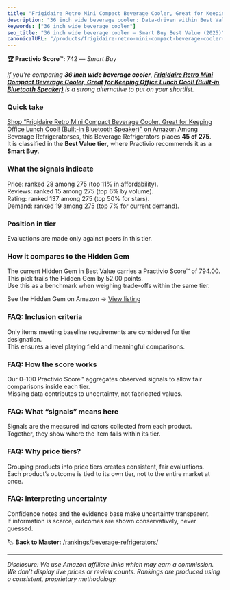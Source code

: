 ```yaml
---
title: "Frigidaire Retro Mini Compact Beverage Cooler, Great for Keeping Office Lunch Cool! (Built-in Bluetooth Speaker)"
description: "36 inch wide beverage cooler: Data-driven within Best Value ranking using the Practivio Score™. Positioned by quality, value, demand, findability, momentum."
keywords: ["36 inch wide beverage cooler"]
seo_title: "36 inch wide beverage cooler — Smart Buy Best Value (2025)"
canonicalURL: "/products/frigidaire-retro-mini-compact-beverage-cooler-great-for-keeping-office-lunch-cool-built-in-bluetooth-speaker-B07WXJLCCB/"
---
```


**🏆 Practivio Score™:** 742 — _Smart Buy_


*If you're comparing **36 inch wide beverage cooler**, **[Frigidaire Retro Mini Compact Beverage Cooler, Great for Keeping Office Lunch Cool! (Built-in Bluetooth Speaker)](https://www.amazon.com/dp/B07WXJLCCB?tag=practivio-20)** is a strong alternative to put on your shortlist.*
### Quick take
[Shop “Frigidaire Retro Mini Compact Beverage Cooler, Great for Keeping Office Lunch Cool! (Built-in Bluetooth Speaker)” on Amazon](https://www.amazon.com/dp/B07WXJLCCB?tag=practivio-20)
Among Beverage Refrigeratorses, this Beverage Refrigerators places **45 of 275**.  
It is classified in the **Best Value tier**, where Practivio recommends it as a **Smart Buy**.

### What the signals indicate
Price: ranked 28 among 275 (top 11% in affordability).  
Reviews: ranked 15 among 275 (top 6% by volume).  
Rating: ranked 137 among 275 (top 50% for stars).  
Demand: ranked 19 among 275 (top 7% for current demand).

### Position in tier
Evaluations are made only against peers in this tier.

### How it compares to the Hidden Gem
The current Hidden Gem in Best Value carries a Practivio Score™ of 794.00.  
This pick trails the Hidden Gem by 52.00 points.  
Use this as a benchmark when weighing trade-offs within the same tier.  

See the Hidden Gem on Amazon → [View listing](https://www.amazon.com/dp/B00IR8H55A?tag=practivio-20)

### FAQ: Inclusion criteria
Only items meeting baseline requirements are considered for tier designation.  
This ensures a level playing field and meaningful comparisons.

### FAQ: How the score works
Our 0–100 Practivio Score™ aggregates observed signals to allow fair comparisons inside each tier.  
Missing data contributes to uncertainty, not fabricated values.

### FAQ: What “signals” means here
Signals are the measured indicators collected from each product.  
Together, they show where the item falls within its tier.

### FAQ: Why price tiers?
Grouping products into price tiers creates consistent, fair evaluations.  
Each product’s outcome is tied to its own tier, not to the entire market at once.

### FAQ: Interpreting uncertainty
Confidence notes and the evidence base make uncertainty transparent.  
If information is scarce, outcomes are shown conservatively, never guessed.


🏷️ **Back to Master:** [/rankings/beverage-refrigerators/](/rankings/beverage-refrigerators/)

---
_Disclosure: We use Amazon affiliate links which may earn a commission. We don’t display live prices or review counts. Rankings are produced using a consistent, proprietary methodology._

